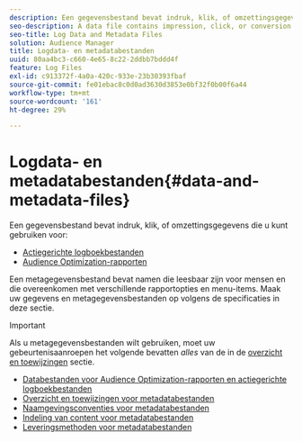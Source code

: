 ```yaml
---
description: Een gegevensbestand bevat indruk, klik, of omzettingsgegevens die u in de rapporten van de Audience Optimization en voor Acteerbare Logdossiers kunt gebruiken. Een metagegevensbestand bevat namen die leesbaar zijn voor mensen en die overeenkomen met verschillende rapportopties en menu-items. Maak uw gegevens en metagegevensbestanden op volgens de specificaties in deze sectie.
seo-description: A data file contains impression, click, or conversion data that you can use in the Audience Optimization reports and for Actionable Log Files. A metadata file contains human-readable names that correspond to various report options and menu items. Format your data and metadata files according to the specifications in this section.
seo-title: Log Data and Metadata Files
solution: Audience Manager
title: Logdata- en metadatabestanden
uuid: 80aa4bc3-c660-4e65-8c22-2ddbb7bddd4f
feature: Log Files
exl-id: c913372f-4a0a-420c-933e-23b30393fbaf
source-git-commit: fe01ebac8c0d0ad3630d3853e0bf32f0b00f6a44
workflow-type: tm+mt
source-wordcount: '161'
ht-degree: 29%

---
```


# Logdata- en metadatabestanden{#data-and-metadata-files}

Een gegevensbestand bevat indruk, klik, of omzettingsgegevens die u kunt gebruiken voor:

* [Actiegerichte logboekbestanden](/help/using/integration/media-data-integration/actionable-log-files.md)
* [Audience Optimization-rapporten](/help/using/reporting/audience-optimization-reports/audience-optimization-reports.md)

Een metagegevensbestand bevat namen die leesbaar zijn voor mensen en die overeenkomen met verschillende rapportopties en menu-items. Maak uw gegevens en metagegevensbestanden op volgens de specificaties in deze sectie.

>[!IMPORTANT]
>
>Als u metagegevensbestanden wilt gebruiken, moet uw gebeurtenisaanroepen het volgende bevatten *alles* van de in de [overzicht en toewijzingen](../../../reporting/audience-optimization-reports/metadata-files-intro/metadata-file-overview.md) sectie.

* [Databestanden voor Audience Optimization-rapporten en actiegerichte logboekbestanden](/help/using/reporting/audience-optimization-reports/metadata-files-intro/datafiles-intro.md)
* [Overzicht en toewijzingen voor metadatabestanden](/help/using/reporting/audience-optimization-reports/metadata-files-intro/metadata-file-overview.md)
* [Naamgevingsconventies voor metadatabestanden](/help/using/reporting/audience-optimization-reports/metadata-files-intro/metadata-file-names.md)
* [Indeling van content voor metadatabestanden](/help/using/reporting/audience-optimization-reports/metadata-files-intro/metadata-file-contents.md)
* [Leveringsmethoden voor metadatabestanden](/help/using/reporting/audience-optimization-reports/metadata-files-intro/metadata-delivery-methods.md)
